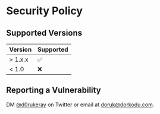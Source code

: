 # Security Policy

## Supported Versions

| Version | Supported          |
| ------- | ------------------ |
| > 1.x.x | :white_check_mark: |
| < 1.0   | :x:                |

## Reporting a Vulnerability

DM [@d0rukeray](https://twitter.com/d0rukeray) on Twitter or email at [doruk@dorkodu.com](mailto:doruk@dorkodu.com).
